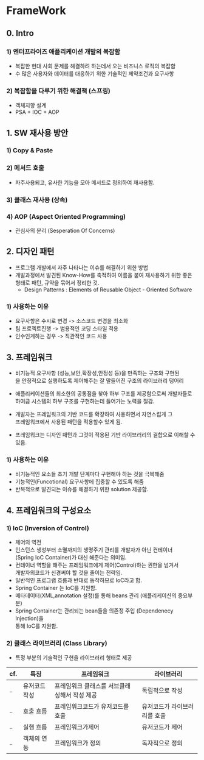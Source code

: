 FrameWork
===========

## 0. Intro

### 1) 엔터프라이즈 애플리케이션 개발의 복잡함

* 복잡한 현대 사회 문제를 해결하려 하는데서 오는 비즈니스 로직의 복잡함
* 수 많은 사용자와 데이터를 대응하기 위한 기술적인 제약조건과 요구사항

### 2) 복잡함을 다루기 위한 해결책 (스프링)

* 객체지향 설계
* PSA + IOC + AOP

## 1. SW 재사용 방안

### 1) Copy & Paste

### 2) 메서드 호출

* 자주사용되고, 유사한 기능을 모아 메서드로 정의하여 재사용함.

### 3) 클래스 재사용 (상속)

### 4) AOP (Aspect Oriented Programming)

* 관심사의 분리 (Sesperation Of Concerns)

## 2. 디자인 패턴

* 프로그램 개발에서 자주 나타나는 이슈를 해결하기 위한 방법
* 개발과정에서 발견된 Know-How를 축적하여 이름을 붙여 재사용하기 위한 좋은  
  형태로 패턴, 규약을 묶어서 정리한 것.
    * Design Patterns : Elements of Reusable Object - Oriented Software

### 1) 사용하는 이유

* 요구사항은 수시로 변경 -> 소스코드 변경을 최소화 
* 팀 프로젝트진행 -> 범용적인 코딩 스타일 적용
* 인수인계하는 경우 -> 직관적인 코드 사용 

## 3. 프레임워크

* 비기능적 요구사항 (성능,보안,확장성,안정성 등)을 만족하는 구조와 구현된  
  을 안정적으로 실행하도록 제어해주는 잘 말들어진 구조의 라이브러리 덩어리

* 애플리케이션들의 최소한의 공통점을 찾아 하부 구조를 제공함으로써 개발자들로  
  하여금 시스템의 하부 구조를 구현하는데 들어가는 노력을 절감.

* 개발자는 프레임워크의 기반 코드를 확장하여 사용하면서 자연스럽게 그   
  프레임워크에서 사용된 패턴을 적용할수 있게 됨.

* 프레임워크는 디자인 패턴과 그것이 적용된 기반 라이브러리의 결합으로 이해할 수  
  있음.

### 1) 사용하는 이유

* 비기능적인 요소들 초기 개발 단계마다 구현해야 하는 것을 극복해줌
* 기능적인(Funcotional) 요구사항에 집중할 수 있도록 해줌
* 반복적으로 발견되는 이슈를 해결하기 위한 solution 제공함.

## 4. 프레임워크의 구성요소

### 1) IoC (Inversion of Control)

* 제어의 역전
* 인스턴스 생성부터 소멸까지의 생명주기 관리를 개발자가 아닌 컨테이너  
  (Spring IoC Container)가 대신 해준다는 의미임.
* 컨테이너 역할을 해주는 프레임워크에게 제어(Control)하는 권한을 넘겨서   
  개발자의코드가 신경써야 할 것을 줄이는 전략임.
* 일반적인 프로그램 흐름과 반대로 동작하므로 IoC라고 함.
* Spring Container 는 IoC를 지원함.
* 메타데이터(XML,annotation 설정)를 통해 beans 관리 (애플리케이션의 중요부분)  
* Spring Container는 관리되는 bean들을 의존정 주입 (Dependenecy Injection)을  
  통해 IoC를 지원함.

### 2) 클래스 라이브러리 (Class Library)

* 특정 부분의 기술적인 구현을 라이브러리 형태로 제공


| cf. | 특징          | 프레임워크  |   라이브러리 |
|-----|--------------|-------------|-------------|
|..|유저코드 작성|프레임워크 클래스를 서브클래싱해서 작성 제공 |독립적으로 작성 |
|..| 호출 흐름 | 프레임워크코드가 유저코드를 호출 | 유저코드가 라이브러리를 호출|
|..| 실행 흐름 | 프레임워크가제어 | 유저코드가 제어 |
|..| 객체의 연동 | 프레임워크가 정의 | 독자적으로 정의 |


